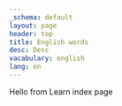 ```yaml
---
_schema: default
layout: page
header: top
title: English words
desc: Desc
vacabulary: english
lang: en
---
```

Hello from Learn index page